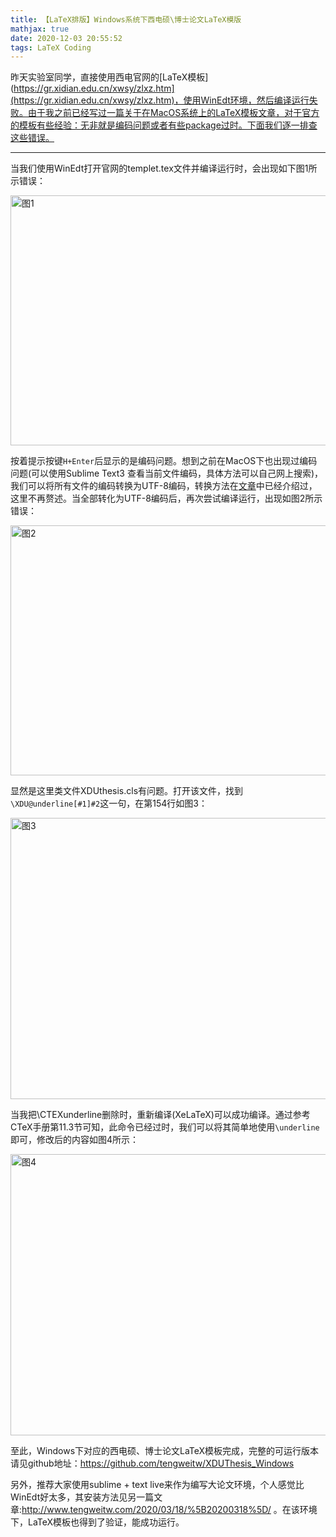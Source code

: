 ```yaml
---
title: 【LaTeX排版】Windows系统下西电硕\博士论文LaTeX模版
mathjax: true
date: 2020-12-03 20:55:52
tags: LaTeX Coding
---
```






昨天实验室同学，直接使用西电官网的[LaTeX模板](https://gr.xidian.edu.cn/xwsy/zlxz.htm](https://gr.xidian.edu.cn/xwsy/zlxz.htm)，使用WinEdt环境，然后编译运行失败。由于我之前已经写过一篇关于在MacOS系统上的LaTeX模板文章，对于官方的模板有些经验：无非就是编码问题或者有些package过时。下面我们逐一排查这些错误。


<!--more-->

-------------------


当我们使用WinEdt打开官网的templet.tex文件并编译运行时，会出现如下图1所示错误：

<img src="https://cdn.jsdelivr.net/gh/tengweitw/FigureBed@latest/20201203/20201203_fig001.jpg" width="600" height="400" title="图1" alt="图1" >

按着提示按键`H+Enter`后显示的是编码问题。想到之前在MacOS下也出现过编码问题(可以使用Sublime Text3 查看当前文件编码，具体方法可以自己网上搜索)，我们可以将所有文件的编码转换为UTF-8编码，转换方法在[文章](http://www.tengweitw.com/2020/11/18/%5B20201118%5D/)中已经介绍过，这里不再赘述。当全部转化为UTF-8编码后，再次尝试编译运行，出现如图2所示错误：

<img src="https://cdn.jsdelivr.net/gh/tengweitw/FigureBed@latest/20201203/20201203_fig002.jpg" width="600" height="400" title="图2" alt="图2" >

显然是这里类文件XDUthesis.cls有问题。打开该文件，找到`\XDU@underline[#1]#2`这一句，在第154行如图3：

<img src="https://cdn.jsdelivr.net/gh/tengweitw/FigureBed@latest/20201203/20201203_fig003.jpg" width="600" height="450" title="图3" alt="图3" >

当我把\CTEXunderline删除时，重新编译(XeLaTeX)可以成功编译。通过参考CTeX手册第11.3节可知，此命令已经过时，我们可以将其简单地使用`\underline`即可，修改后的内容如图4所示：

<img src="https://cdn.jsdelivr.net/gh/tengweitw/FigureBed@latest/20201203/20201203_fig004.jpg" width="600" height="450" title="图4" alt="图4" >



至此，Windows下对应的西电硕、博士论文LaTeX模板完成，完整的可运行版本请见github地址：https://github.com/tengweitw/XDUThesis_Windows

另外，推荐大家使用sublime + text live来作为编写大论文环境，个人感觉比WinEdt好太多，其安装方法见另一篇文章:http://www.tengweitw.com/2020/03/18/%5B20200318%5D/ 。在该环境下，LaTeX模板也得到了验证，能成功运行。





